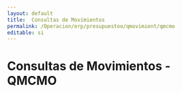 ```yaml
---
layout: default
title:  Consultas de Movimientos
permalink: /Operacion/erp/presupuestoo/qmovimient/qmcmo
editable: si
---
```


# Consultas de Movimientos - QMCMO